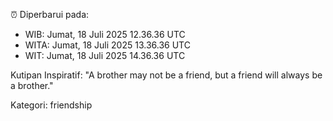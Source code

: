 ⏰ Diperbarui pada:
- WIB: Jumat, 18 Juli 2025 12.36.36 UTC
- WITA: Jumat, 18 Juli 2025 13.36.36 UTC
- WIT: Jumat, 18 Juli 2025 14.36.36 UTC

Kutipan Inspiratif:
"A brother may not be a friend, but a friend will always be a brother."


Kategori: friendship

